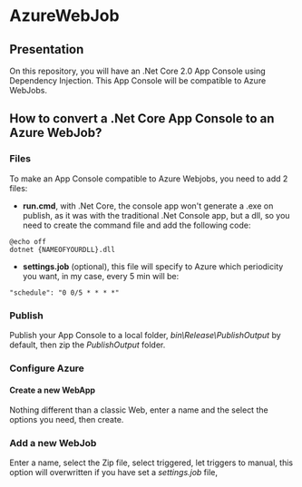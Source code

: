 # AzureWebJob

## Presentation
On this repository, you will have an .Net Core 2.0 App Console using Dependency Injection.
This App Console will be compatible to Azure WebJobs.

## How to convert a .Net Core App Console to an Azure WebJob?

### Files
To make an App Console compatible to Azure Webjobs, you need to add 2 files:
- <b>run.cmd</b>, with .Net Core, the console app won't generate a .exe on publish, as it was with the traditional .Net Console app, but a dll, so you need to create the command file and add the following code:
```
@echo off
dotnet {NAMEOFYOURDLL}.dll
```
- <b>settings.job</b> (optional), this file will specify to Azure which periodicity you want, in my case, every 5 min will be:
```
"schedule": "0 0/5 * * * *"
```

### Publish
Publish your App Console to a local folder, <i>bin\Release\PublishOutput</i> by default, then zip the <i>PublishOutput</i> folder.

### Configure Azure

#### Create a new WebApp
Nothing different than a classic Web, enter a name and the select the options you need, then create.

### Add a new WebJob
Enter a name, select the Zip file, select triggered, let triggers to manual, this option will overwritten if you have set a <i>settings.job</i> file,
